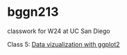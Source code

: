 # bggn213
classwork for W24 at UC San Diego


Class 5: [Data vizualization with ggplot2](https://github.com/courtcc/bggn213/blob/main/lab5/lab5.pdf)
